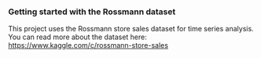### Getting started with the Rossmann dataset

This project uses the Rossmann store sales dataset for time series analysis. You can read more about the dataset here: https://www.kaggle.com/c/rossmann-store-sales  







